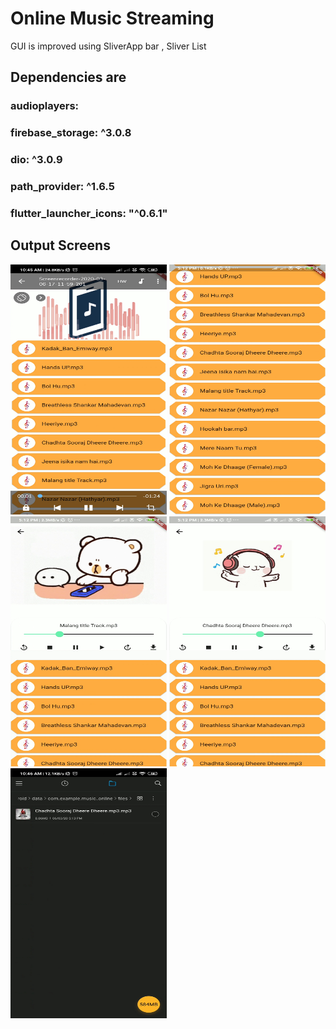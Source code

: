 # Online Music Streaming

GUI is improved using SliverApp bar , Sliver List

## Dependencies are
###   audioplayers:
###  firebase_storage: ^3.0.8
###  dio: ^3.0.9
###  path_provider: ^1.6.5
###  flutter_launcher_icons: "^0.6.1"

## Output Screens

<img src='/music_online/OutputScreens/MusicPlayer%20output%201.jpg' height=400 width=250>
<img src='/music_online/OutputScreens/MusicPlayer%20Output%202.jpg' height=400 width=250>
<img src='/music_online/OutputScreens/MusicPlayer%20output%203.jpg' height=400 width=250>
<img src='/music_online/OutputScreens/Music%20Player%20Output%204.jpg' height=400 width=250>
<img src='/music_online/OutputScreens/Music%20Player%20Output%205.jpg' height=400 width=250>

